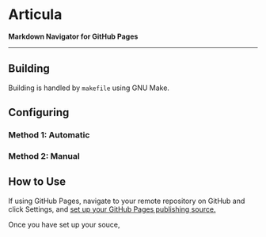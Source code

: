 # Articula

**Markdown Navigator for GitHub Pages**

---

## Building

Building is handled by `makefile` using GNU Make.

## Configuring

### Method 1: Automatic

### Method 2: Manual

## How to Use

If using GitHub Pages, navigate to your remote repository on GitHub and click Settings, and [set up your GitHub Pages publishing source.](https://help.github.com/articles/configuring-a-publishing-source-for-github-pages/)

Once you have set up your souce, 